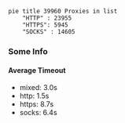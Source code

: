 
```mermaid
pie title 39960 Proxies in list
    "HTTP" : 23955
    "HTTPS": 5945
    "SOCKS" : 14605
```

### Some Info
#### Average Timeout

- mixed: 3.0s
- http: 1.5s
- https: 8.7s
- socks: 6.4s